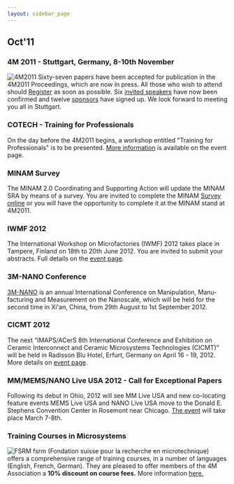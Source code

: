 ```yaml
---
layout: sidebar_page
---
```


## Oct'11

<!--break-->
###  4M 2011 - Stuttgart, Germany, 8-10th November


![4M2011](/4m-association/assets/images/4m-2011_web1.jpg)
Sixty-seven papers have been accepted for publication in the 4M2011 Proceedings, which are now in press. All those who wish to attend should [Register](/4m-association/conference/2011/Registration-fees) as soon as possible. Six [invited speakers](/4m-association/conference/2011/Invited-Speakers-0) have now been confirmed and twelve [sponsors](/4m-association/conference/2011/Our-Sponsors) have signed up. We look forward to meeting you all in Stuttgart.
  
###  COTECH - Training for Professionals

On the day before the 4M2011 begins, a workshop entitled "Training for Professionals" is to be presented. [More information](/4m-association/event/COTECH-Training-Professionals) is available on the event page.
  
###  MINAM Survey

The MINAM 2.0 Coordinating and Supporting Action will update the MINAM SRA by means of a survey. You are invited to complete the MINAM [Survey online](/4m-association/content/MINAM-Survey) or you will have the opportunity to complete it at the MINAM stand at 4M2011. 

###  IWMF 2012

The International Workshop on Microfactories (IWMF) 2012 takes place in Tampere, Finland on 18th to 20th June 2012. You are invited to submit your abstracts. Full details on the [event page](/4m-association/event/IWMF-2012). 
  
###  3M-NANO Conference

[3M-NANO](/4m-association/event/3M-Nano-0) is an annual International Conference on Manipulation, Manu­facturing and Measurement on the Nanoscale, which will be held for the second time in Xi'an, China, from 29th August to 1st September 2012.

###  CICMT 2012

The next “IMAPS/ACerS 8th International Conference and Exhibition on Ceramic Interconnect and Ceramic Microsystems Technologies (CICMT)” will be held in Radisson Blu Hotel, Erfurt, Germany on April 16 - 19, 2012. More details on [event page](/4m-association/event/CICMT-Conference).  

###  MM/MEMS/NANO Live USA 2012 - Call for Exceptional Papers

Following its debut in Ohio, 2012 will see MM Live USA and new co-locating feature events MEMS Live USA and NANO Live USA move to the Donald E. Stephens Convention Center in Rosemont near Chicago. [The event](/4m-association/event/MMMEMSNANO-Live-USA-2012) will take place March 7-8th.

###  Training Courses in Microsystems

![FSRM](/4m-association/assets/images/FSRM_LOGO_web.gif)
fsrm (Fondation suisse pour la recherche en microtechnique) offers a comprehensive range of training courses, in a number of languages (English, French, German). They are pleased to offer members of the 4M Association a <b>10% discount on course fees.</b> More information [here.](/4m-association/content/fsrm-training-courses)